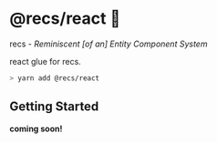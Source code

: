# @recs/react 🦖

recs - *Reminiscent [of an] Entity Component System*

react glue for recs.

```bash
> yarn add @recs/react
```

## Getting Started

**coming soon!**
